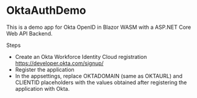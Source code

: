 # OktaAuthDemo
This is a demo app for Okta OpenID in Blazor WASM with a ASP.NET Core Web API Backend.

Steps
- Create an Okta Workforce Identity Cloud registration https://developer.okta.com/signup/
- Register the application
- In the appsettings, replace OKTADOMAIN (same as OKTAURL) and CLIENTID placeholders with the values obtained after registering the application with Okta.

